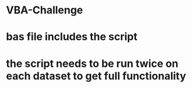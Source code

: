 # VBA-Challenge
# bas file includes the script
# the script needs to be run twice on each dataset to get full functionality 
